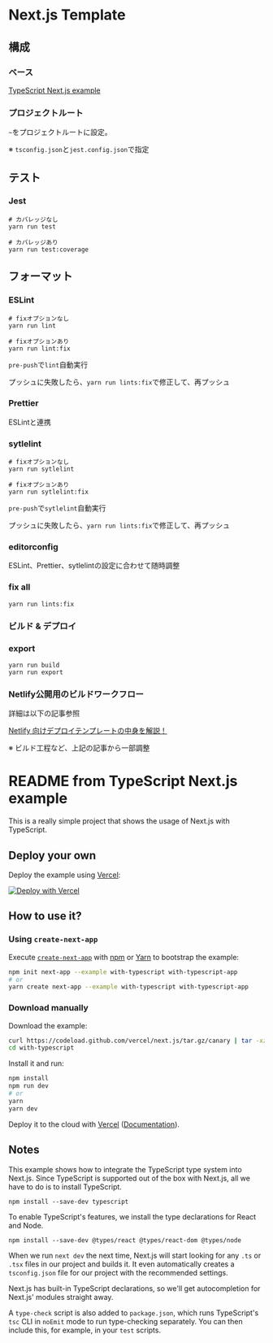 # Next.js Template
## 構成
### ベース
[TypeScript Next.js example](https://github.com/vercel/next.js/tree/canary/examples/with-typescript)

### プロジェクトルート
`~`をプロジェクトルートに設定。

※ `tsconfig.json`と`jest.config.json`で指定

## テスト
### Jest
```shell script
# カバレッジなし
yarn run test

# カバレッジあり
yarn run test:coverage
```

## フォーマット
### ESLint
```shell script
# fixオプションなし
yarn run lint

# fixオプションあり
yarn run lint:fix
```
`pre-push`で`lint`自動実行

プッシュに失敗したら、`yarn run lints:fix`で修正して、再プッシュ

### Prettier
ESLintと連携

### sytlelint
```shell script
# fixオプションなし
yarn run sytlelint

# fixオプションあり
yarn run sytlelint:fix
```
`pre-push`で`sytlelint`自動実行

プッシュに失敗したら、`yarn run lints:fix`で修正して、再プッシュ

### editorconfig
ESLint、Prettier、sytlelintの設定に合わせて随時調整

### fix all
```shell script
yarn run lints:fix
```

### ビルド & デプロイ
### export
```shell script
yarn run build
yarn run export
```

### Netlify公開用のビルドワークフロー
詳細は以下の記事参照

[Netlify 向けデプロイテンプレートの中身を解説！](https://mmll.hatenablog.com/entry/category/services/netlify/template-deploy-to-netlify-source-code)

※ ビルド工程など、上記の記事から一部調整


# README from TypeScript Next.js example

This is a really simple project that shows the usage of Next.js with TypeScript.

## Deploy your own

Deploy the example using [Vercel](https://vercel.com):

[![Deploy with Vercel](https://vercel.com/button)](https://vercel.com/import/project?template=https://github.com/vercel/next.js/tree/canary/examples/with-typescript)

## How to use it?

### Using `create-next-app`

Execute [`create-next-app`](https://github.com/vercel/next.js/tree/canary/packages/create-next-app) with [npm](https://docs.npmjs.com/cli/init) or [Yarn](https://yarnpkg.com/lang/en/docs/cli/create/) to bootstrap the example:

```bash
npm init next-app --example with-typescript with-typescript-app
# or
yarn create next-app --example with-typescript with-typescript-app
```

### Download manually

Download the example:

```bash
curl https://codeload.github.com/vercel/next.js/tar.gz/canary | tar -xz --strip=2 next.js-canary/examples/with-typescript
cd with-typescript
```

Install it and run:

```bash
npm install
npm run dev
# or
yarn
yarn dev
```

Deploy it to the cloud with [Vercel](https://vercel.com/import?filter=next.js&utm_source=github&utm_medium=readme&utm_campaign=next-example) ([Documentation](https://nextjs.org/docs/deployment)).

## Notes

This example shows how to integrate the TypeScript type system into Next.js. Since TypeScript is supported out of the box with Next.js, all we have to do is to install TypeScript.

```
npm install --save-dev typescript
```

To enable TypeScript's features, we install the type declarations for React and Node.

```
npm install --save-dev @types/react @types/react-dom @types/node
```

When we run `next dev` the next time, Next.js will start looking for any `.ts` or `.tsx` files in our project and builds it. It even automatically creates a `tsconfig.json` file for our project with the recommended settings.

Next.js has built-in TypeScript declarations, so we'll get autocompletion for Next.js' modules straight away.

A `type-check` script is also added to `package.json`, which runs TypeScript's `tsc` CLI in `noEmit` mode to run type-checking separately. You can then include this, for example, in your `test` scripts.
